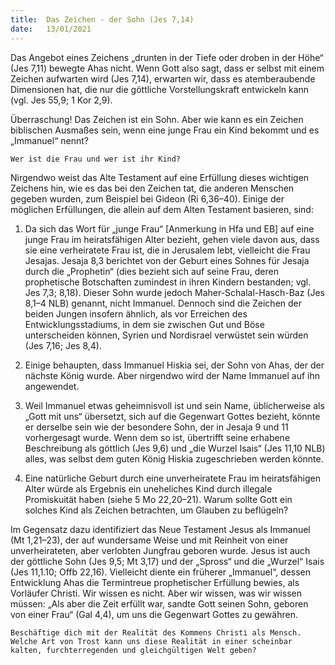 ```yaml
---
title:  Das Zeichen - der Sohn (Jes 7,14)
date:   13/01/2021
---
```




Das Angebot eines Zeichens „drunten in der Tiefe oder droben in der Höhe“ (Jes 7,11) bewegte Ahas nicht. Wenn Gott also sagt, dass er selbst mit einem Zeichen aufwarten wird (Jes 7,14), erwarten wir, dass es atemberaubende Dimensionen hat, die nur die göttliche Vorstellungskraft entwickeln kann (vgl. Jes 55,9; 1 Kor 2,9).

Überraschung! Das Zeichen ist ein Sohn. Aber wie kann es ein Zeichen biblischen Ausmaßes sein, wenn eine junge Frau ein Kind bekommt und es „Immanuel“ nennt?

`Wer ist die Frau und wer ist ihr Kind?`

Nirgendwo weist das Alte Testament auf eine Erfüllung dieses wichtigen Zeichens hin, wie es das bei den Zeichen tat, die anderen Menschen gegeben wurden, zum Beispiel bei Gideon (Ri 6,36–40). Einige der möglichen Erfüllungen, die allein auf dem Alten Testament basieren, sind:

1. Da sich das Wort für „junge Frau“ [Anmerkung in Hfa und EB] auf eine junge Frau im heiratsfähigen Alter bezieht, gehen viele davon aus, dass sie eine verheiratete Frau ist, die in Jerusalem lebt, vielleicht die Frau Jesajas. Jesaja 8,3 berichtet von der Geburt eines Sohnes für Jesaja durch die „Prophetin“ (dies bezieht sich auf seine Frau, deren prophetische Botschaften zumindest in ihren Kindern bestanden; vgl. Jes 7,3; 8,18). Dieser Sohn wurde jedoch Maher-Schalal-Hasch-Baz (Jes 8,1–4 NLB) genannt, nicht Immanuel. Dennoch sind die Zeichen der beiden Jungen insofern ähnlich, als vor Erreichen des Entwicklungsstadiums, in dem sie zwischen Gut und Böse unterscheiden können, Syrien und Nordisrael verwüstet sein würden (Jes 7,16; Jes 8,4).

2. Einige behaupten, dass Immanuel Hiskia sei, der Sohn von Ahas, der der nächste König wurde. Aber nirgendwo wird der Name Immanuel auf ihn angewendet.

3. Weil Immanuel etwas geheimnisvoll ist und sein Name, üblicherweise als „Gott mit uns“ übersetzt, sich auf die Gegenwart Gottes bezieht, könnte er derselbe sein wie der besondere Sohn, der in Jesaja 9 und 11 vorhergesagt wurde. Wenn dem so ist, übertrifft seine erhabene Beschreibung als göttlich (Jes 9,6) und „die Wurzel Isais“ (Jes 11,10 NLB) alles, was selbst dem guten König Hiskia zugeschrieben werden könnte.

4. Eine natürliche Geburt durch eine unverheiratete Frau im heiratsfähigen Alter würde als Ergebnis ein uneheliches Kind durch illegale Promiskuität haben (siehe 5 Mo 22,20–21). Warum sollte Gott ein solches Kind als Zeichen betrachten, um Glauben zu beflügeln?

Im Gegensatz dazu identifiziert das Neue Testament Jesus als Immanuel (Mt 1,21–23), der auf wundersame Weise und mit Reinheit von einer unverheirateten, aber verlobten Jungfrau geboren wurde. Jesus ist auch der göttliche Sohn (Jes 9,5; Mt 3,17) und der „Spross“ und die „Wurzel“ Isais (Jes 11,1.10; Offb 22,16). Vielleicht diente ein früherer „Immanuel“, dessen Entwicklung Ahas die Termintreue prophetischer Erfüllung bewies, als Vorläufer Christi. Wir wissen es nicht. Aber wir wissen, was wir wissen müssen: „Als aber die Zeit erfüllt war, sandte Gott seinen Sohn, geboren von einer Frau“ (Gal 4,4), um uns die Gegenwart Gottes zu gewähren.

`Beschäftige dich mit der Realität des Kommens Christi als Mensch. Welche Art von Trost kann uns diese Realität in einer scheinbar kalten, furchterregenden und gleichgültigen Welt geben?`